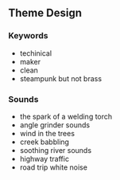 ## Theme Design

### Keywords

- techinical
- maker
- clean
- steampunk but not brass

### Sounds

- the spark of a welding torch
- angle grinder sounds
- wind in the trees
- creek babbling
- soothing river sounds
- highway traffic
- road trip white noise
